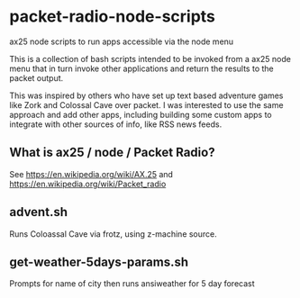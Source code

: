 # packet-radio-node-scripts
ax25 node scripts to run apps accessible via the node menu

This is a collection of bash scripts intended to be invoked from a ax25 node menu that in turn invoke
other applications and return the results to the packet output.

This was inspired by others who have set up text based adventure games like Zork and Colossal Cave
over packet. I was interested to use the same approach and add other apps, including building some
custom apps to integrate with other sources of info, like RSS news feeds.

## What is ax25 / node / Packet Radio?
See https://en.wikipedia.org/wiki/AX.25
and https://en.wikipedia.org/wiki/Packet_radio

## advent.sh
Runs Coloassal Cave via frotz, using z-machine source.

## get-weather-5days-params.sh
Prompts for name of city then runs ansiweather for 5 day forecast




